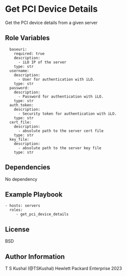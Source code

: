 Get PCI Device Details
=========

Get the PCI device details from a given server

Role Variables
--------------

```
  baseuri:
    required: true
    description:
      - iLO IP of the server
    type: str
  username:
    description:
      - User for authentication with iLO.
    type: str
  password:
    description:
      - Password for authentication with iLO.
    type: str
  auth_token:
    description:
      - Security token for authentication with iLO.
    type: str
  cert_file:
    description:
      - absolute path to the server cert file
    type: str
  key_file:
    description:
      - absolute path to the server key file
    type: str
```

Dependencies
------------

No dependency

Example Playbook
----------------

```
- hosts: servers
  roles:
     - get_pci_device_details
```

License
-------

BSD

Author Information
------------------

T S Kushal (@TSKushal) Hewlett Packard Enterprise 2023 
